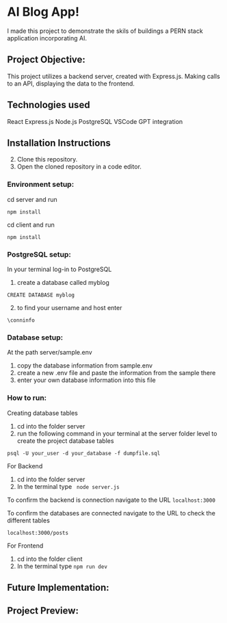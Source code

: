 # AI Blog App! 

I made this project to demonstrate the skils of buildings a PERN stack application incorporating AI. 

## Project Objective:

This project utilizes a backend server, created with Express.js. Making calls to an API, displaying the data to the frontend.

## Technologies used

React 
Express.js
Node.js
PostgreSQL
VSCode 
GPT integration

## Installation Instructions

2. Clone this repository.
3. Open the cloned repository in a code editor.


### Environment setup: 

cd server and run 

`````````
npm install
`````````

cd client and run 

`````````
npm install
`````````

### PostgreSQL setup: 
In your terminal log-in to PostgreSQL 
1. create a database called myblog 

`````````
CREATE DATABASE myblog 
`````````
2. to find your username and host enter 
`````````
\conninfo
`````````


### Database setup: 
At the path server/sample.env
1. copy the database information from sample.env 
2. create a new .env file and paste the information from the sample there 
3. enter your own database information into this file


### How to run:

Creating database tables 
1. cd into the folder server 
2. run the following command in your terminal at the server folder level to create the project database tables 

`````````
psql -U your_user -d your_database -f dumpfile.sql
`````````

For Backend
1. cd into the folder server  
2. In the terminal type ````````` node server.js`````````

To confirm the backend is connection navigate to the URL 
`````````localhost:3000`````````

To confirm the databases are connected navigate to the URL to check the different tables 

`````````localhost:3000/posts`````````


For Frontend
1. cd into the folder client
2. In the terminal type ````````` npm run dev `````````


## Future Implementation: 






## Project Preview: 




